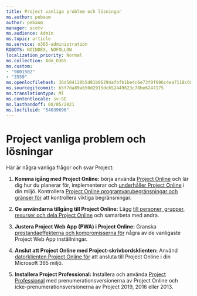 ```yaml
---
title: Project vanliga problem och lösningar
ms.author: pebaum
author: pebaum
manager: scotv
ms.audience: Admin
ms.topic: article
ms.service: o365-administration
ROBOTS: NOINDEX, NOFOLLOW
localization_priority: Normal
ms.collection: Adm_O365
ms.custom:
- "9001502"
- "3559"
ms.openlocfilehash: 36d504120b5d81b06294afbfb1be4c6e73f0f696c4ea7118c6867e56ccb46b70
ms.sourcegitcommit: b5f7da89a650d2915dc652449623c78be6247175
ms.translationtype: MT
ms.contentlocale: sv-SE
ms.lasthandoff: 08/05/2021
ms.locfileid: "54039696"
---
```

# <a name="project-common-issues-and-resolutions"></a>Project vanliga problem och lösningar

Här är några vanliga frågor och svar Project:

1. **Komma igång med Project Online:** börja använda [Project Online](https://docs.microsoft.com/ProjectOnline/get-started-with-project-online) och lär dig hur du planerar för, implementerar och [underhåller Project Online](https://docs.microsoft.com/projectonline/project-online) i din miljö.   Kontrollera [Project Online programvarubegränsningar och gränser för](https://docs.microsoft.com/ProjectOnline/project-online-software-boundaries-and-limits) att kontrollera viktiga begränsningar.

2. **Ge användarna tillgång till Project Online:** Lägg [till personer, grupper, resurser och dela Project Online](https://docs.microsoft.com/projectonline/step-2-add-people-to-project-online) och samarbeta med andra. 

3. **Justera Project Web App (PWA) i Project Online:** Granska [prestandaeffekterna och kompromisserna för](https://docs.microsoft.com/projectonline/tune-project-online-performance) några av de vanligaste Project Web App inställningar.

4. **Anslut att Project Online med Project-skrivbordsklienten:** Använd [datorklienten Project Online för](https://docs.microsoft.com/projectonline/connect-to-project-online-with-the-project-online-desktop-client) att ansluta till Project Online i din Microsoft 365 miljö. 

5. **Installera Project Professional:** Installera och använda [Project Professional](https://support.office.com/article/install-project-7059249b-d9fe-4d61-ab96-5c5bf435f281) med prenumerationsversionerna av Project Online och icke-prenumerationsversionerna av Project 2019, 2016 eller 2013.

